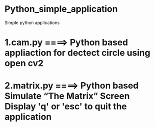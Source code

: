 # Python_simple_application
Simple python applications
# 1.cam.py ====>  Python based appliaction for dectect circle using open cv2
# 2.matrix.py  ====> Python based Simulate “The Matrix” Screen Display 'q' or 'esc' to quit the application 
